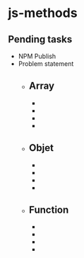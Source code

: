 # js-methods

## Pending tasks
- NPM Publish 
- Problem statement 
  - Array
    -
    -
    -
    -
    -
  - Objet
    -
    -
    -
    -
    -
  - Function
    -
    -
    -
    -
    -
